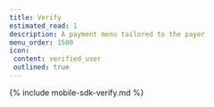 ```yaml
---
title: Verify
estimated_read: 1
description: A payment menu tailored to the payer
menu_order: 1500
icon:
 content: verified_user
 outlined: true
---
```


{% include mobile-sdk-verify.md %}
